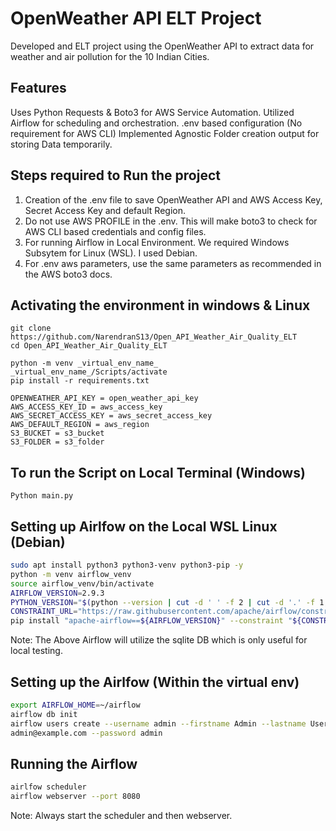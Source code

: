 # OpenWeather API ELT Project
Developed and ELT project using the OpenWeather API to extract data for weather and air pollution for the 10 Indian Cities.

## Features
Uses Python Requests & Boto3 for AWS Service Automation.
Utilized Airflow for scheduling and orchestration.
.env based configuration (No requirement for AWS CLI)
Implemented Agnostic Folder creation output for storing Data temporarily.

## Steps required to Run the project
1. Creation of the .env file to save OpenWeather API and AWS Access Key, Secret Access Key and default Region.
2. Do not use AWS PROFILE in the .env. This will make boto3 to check for AWS CLI based credentials and config files.
3. For running Airflow in Local Environment. We required Windows Subsytem for Linux (WSL). I used Debian.
4. For .env aws parameters, use the same parameters as recommended in the AWS boto3 docs.

## Activating the environment in windows & Linux
``` terminal
git clone https://github.com/NarendranS13/Open_API_Weather_Air_Quality_ELT
cd Open_API_Weather_Air_Quality_ELT
```

``` terminal
python -m venv _virtual_env_name_
_virtual_env_name_/Scripts/activate
pip install -r requirements.txt
```

``` .env
OPENWEATHER_API_KEY = open_weather_api_key
AWS_ACCESS_KEY_ID = aws_access_key
AWS_SECRET_ACCESS_KEY = aws_secret_access_key
AWS_DEFAULT_REGION = aws_region
S3_BUCKET = s3_bucket
S3_FOLDER = s3_folder
```

## To run the Script on Local Terminal (Windows)

``` terminal
Python main.py
```
## Setting up Airlfow on the Local WSL Linux (Debian)

```bash
sudo apt install python3 python3-venv python3-pip -y
python -m venv airflow_venv
source airflow_venv/bin/activate
AIRFLOW_VERSION=2.9.3
PYTHON_VERSION="$(python --version | cut -d ' ' -f 2 | cut -d '.' -f 1,2)"
CONSTRAINT_URL="https://raw.githubusercontent.com/apache/airflow/constraints-${AIRFLOW_VERSION}/constraints-${PYTHON_VERSION}.txt"
pip install "apache-airflow==${AIRFLOW_VERSION}" --constraint "${CONSTRAINT_URL}"
```

Note: The Above Airflow will utilize the sqlite DB which is only useful for local testing. 

## Setting up the Airlfow (Within the virtual env)
```bash
export AIRFLOW_HOME=~/airflow
airflow db init
airflow users create --username admin --firstname Admin --lastname User --role Admin --email
admin@example.com --password admin
```

## Running the Airflow
``` bash
airlfow scheduler
airflow webserver --port 8080
```

Note: Always start the scheduler and then webserver.
```
